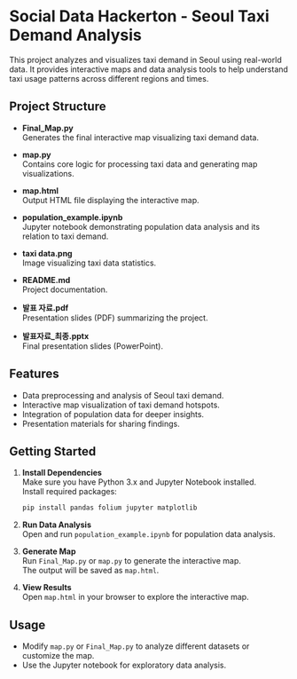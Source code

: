 # Social Data Hackerton - Seoul Taxi Demand Analysis

This project analyzes and visualizes taxi demand in Seoul using real-world data. It provides interactive maps and data analysis tools to help understand taxi usage patterns across different regions and times.

## Project Structure

- **Final_Map.py**  
  Generates the final interactive map visualizing taxi demand data.

- **map.py**  
  Contains core logic for processing taxi data and generating map visualizations.

- **map.html**  
  Output HTML file displaying the interactive map.

- **population_example.ipynb**  
  Jupyter notebook demonstrating population data analysis and its relation to taxi demand.

- **taxi data.png**  
  Image visualizing taxi data statistics.

- **README.md**  
  Project documentation.

- **발표 자료.pdf**  
  Presentation slides (PDF) summarizing the project.

- **발표자료_최종.pptx**  
  Final presentation slides (PowerPoint).

## Features

- Data preprocessing and analysis of Seoul taxi demand.
- Interactive map visualization of taxi demand hotspots.
- Integration of population data for deeper insights.
- Presentation materials for sharing findings.

## Getting Started

1. **Install Dependencies**  
   Make sure you have Python 3.x and Jupyter Notebook installed.  
   Install required packages:
   ```sh
   pip install pandas folium jupyter matplotlib
   ```

2. **Run Data Analysis**  
   Open and run `population_example.ipynb` for population data analysis.

3. **Generate Map**  
   Run `Final_Map.py` or `map.py` to generate the interactive map.  
   The output will be saved as `map.html`.

4. **View Results**  
   Open `map.html` in your browser to explore the interactive map.

## Usage

- Modify `map.py` or `Final_Map.py` to analyze different datasets or customize the map.
- Use the Jupyter notebook for exploratory data analysis.

